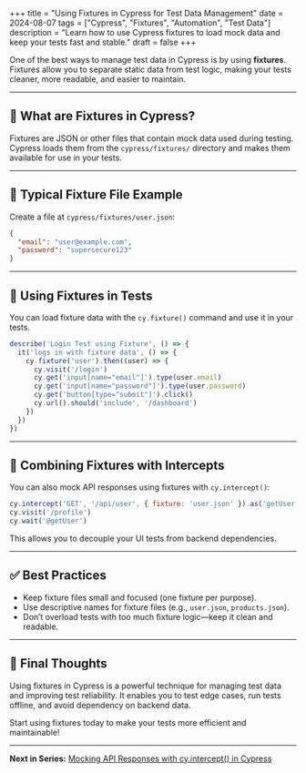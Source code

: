+++
title = "Using Fixtures in Cypress for Test Data Management"
date = 2024-08-07
tags = ["Cypress", "Fixtures", "Automation", "Test Data"]
description = "Learn how to use Cypress fixtures to load mock data and keep your tests fast and stable."
draft = false
+++

One of the best ways to manage test data in Cypress is by using **fixtures**. Fixtures allow you to separate static data from test logic, making your tests cleaner, more readable, and easier to maintain.

---

## 🧾 What are Fixtures in Cypress?

Fixtures are JSON or other files that contain mock data used during testing. Cypress loads them from the `cypress/fixtures/` directory and makes them available for use in your tests.

---

## 📁 Typical Fixture File Example

Create a file at `cypress/fixtures/user.json`:

```json
{
  "email": "user@example.com",
  "password": "supersecure123"
}
```

---

## 🧪 Using Fixtures in Tests

You can load fixture data with the `cy.fixture()` command and use it in your tests.

```javascript
describe('Login Test using Fixture', () => {
  it('logs in with fixture data', () => {
    cy.fixture('user').then((user) => {
      cy.visit('/login')
      cy.get('input[name="email"]').type(user.email)
      cy.get('input[name="password"]').type(user.password)
      cy.get('button[type="submit"]').click()
      cy.url().should('include', '/dashboard')
    })
  })
})
```

---

## 🔁 Combining Fixtures with Intercepts

You can also mock API responses using fixtures with `cy.intercept()`:

```javascript
cy.intercept('GET', '/api/user', { fixture: 'user.json' }).as('getUser')
cy.visit('/profile')
cy.wait('@getUser')
```

This allows you to decouple your UI tests from backend dependencies.

---

## ✅ Best Practices

- Keep fixture files small and focused (one fixture per purpose).
- Use descriptive names for fixture files (e.g., `user.json`, `products.json`).
- Don’t overload tests with too much fixture logic—keep it clean and readable.

---

## 🚀 Final Thoughts

Using fixtures in Cypress is a powerful technique for managing test data and improving test reliability. It enables you to test edge cases, run tests offline, and avoid dependency on backend data.

Start using fixtures today to make your tests more efficient and maintainable!

---

**Next in Series:** [Mocking API Responses with cy.intercept() in Cypress](/posts/mocking-api-with-cy-intercept/)
